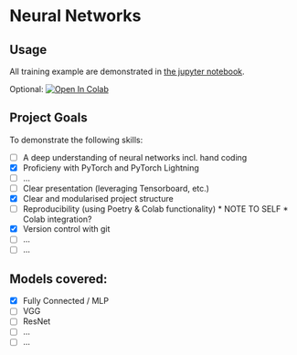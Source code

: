 # Neural Networks
## Usage
All training example are demonstrated in [the jupyter notebook](Training_Examples.ipynb).

Optional: [![Open In Colab](https://colab.research.google.com/assets/colab-badge.svg)](https://colab.research.google.com/github/kelvinducray/neural-networks/blob/main/Training_Examples.ipynb)

## Project Goals
To demonstrate the following skills:
- [ ] A deep understanding of neural networks incl. hand coding
- [x] Proficieny with PyTorch and PyTorch Lightning 
- [ ] ...
- [ ] Clear presentation (leveraging Tensorboard, etc.)
- [x] Clear and modularised project structure
- [ ] Reproducibility (using Poetry & Colab functionality) * NOTE TO SELF * Colab integration?
- [x] Version control with git
- [ ] ...
- [ ] ...

## Models covered:
- [x] Fully Connected / MLP
- [ ] VGG
- [ ] ResNet
- [ ] ...
- [ ] ...